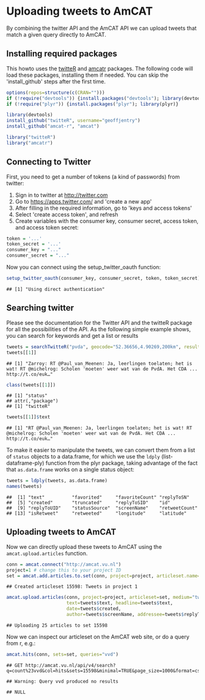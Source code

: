 Uploading tweets to AmCAT
=========================

By combining the twitter API and the AmCAT API we can upload tweets that match a given query directly to AmCAT.

Installing required packages
----

This howto uses the [twitteR](http://cran.r-project.org/web/packages/twitteR/index.html) and [amcatr](http://github.com/amcat/amcat-r) packages. 
The following code will load these packages, installing them if needed.
You can skip the 'install_github' steps after the first time. 


```r
options(repos=structure(c(CRAN="")))
if (!require("devtools")) {install.packages("devtools"); library(devtools)}
if (!require("plyr")) {install.packages("plyr"); library(plyr)}

library(devtools)
install_github("twitteR", username="geoffjentry")
install_github("amcat-r", "amcat")

library("twitteR")
library("amcatr")
```

Connecting to Twitter
----

First, you need to get a number of tokens (a kind of passwords) from twitter:

1. Sign in to twitter at http://twitter.com
2. Go to https://apps.twitter.com/ and 'create a new app'
3. After filling in the required information, go to 'keys and access tokens'
4. Select 'create access token', and refresh
5. Create variables with the consumer key, consumer secret, access token, and access token secret:


```r
token = '...'
token_secret = '...'
consumer_key = "..."
consumer_secret = "..."
```



Now you can connect using the setup_twitter_oauth function:


```r
setup_twitter_oauth(consumer_key, consumer_secret, token, token_secret)
```

```
## [1] "Using direct authentication"
```

Searching twitter
----

Please see the documentation for the Twitter API and the twitteR package for all the possibilities of the API. 
As the following simple example shows, you can search for keywords and get a list or results


```r
tweets = searchTwitteR("pvda", geocode="52.36656,4.90269,200km", result_type="recent")
tweets[[1]]
```

```
## [1] "Zarroy: RT @Paul_van_Meenen: Ja, leerlingen toelaten; het is wat! RT @michelrog: Scholen 'moeten' weer wat van de PvdA. Het CDA ... http://t.co/euk…"
```

```r
class(tweets[[1]])
```

```
## [1] "status"
## attr(,"package")
## [1] "twitteR"
```

```r
tweets[[1]]$text
```

```
## [1] "RT @Paul_van_Meenen: Ja, leerlingen toelaten; het is wat! RT @michelrog: Scholen 'moeten' weer wat van de PvdA. Het CDA ... http://t.co/euk…"
```

To make it easier to manipulate the tweets, we can convert them from a list of `status` objects to a data.frame, for which we use the `ldply` (list-dataframe-ply) function from the plyr package, taking advantage of the fact that `as.data.frame` works on a single status object:


```r
tweets = ldply(tweets, as.data.frame)
names(tweets)
```

```
##  [1] "text"          "favorited"     "favoriteCount" "replyToSN"    
##  [5] "created"       "truncated"     "replyToSID"    "id"           
##  [9] "replyToUID"    "statusSource"  "screenName"    "retweetCount" 
## [13] "isRetweet"     "retweeted"     "longitude"     "latitude"
```

Uploading tweets to AmCAT
----

Now we can directly upload these tweets to AmCAT using the `amcat.upload.articles` function. 


```r
conn = amcat.connect("http://amcat.vu.nl")
project=1 # change this to your project ID
set = amcat.add.articles.to.set(conn, project=project, articleset.name="Tweets", articles=NULL)
```

```
## Created articleset 15598: Tweets in project 1
```

```r
amcat.upload.articles(conn, project=project, articleset=set, medium="twitter",
                      text=tweets$text, headline=tweets$text, 
                      date=tweets$created, 
                      author=tweets$screenName, addressee=tweets$replyToSN)
```

```
## Uploading 25 articles to set 15598
```

Now we can inspect our articleset on the AmCAT web site, or do a query from r, e.g.:


```r
amcat.hits(conn, sets=set, queries="vvd")
```

```
## GET http://amcat.vu.nl/api/v4/search?q=count%23vvd&col=hits&sets=15598&minimal=TRUE&page_size=1000&format=csv&page=1
```

```
## Warning: Query vvd produced no results
```

```
## NULL
```
